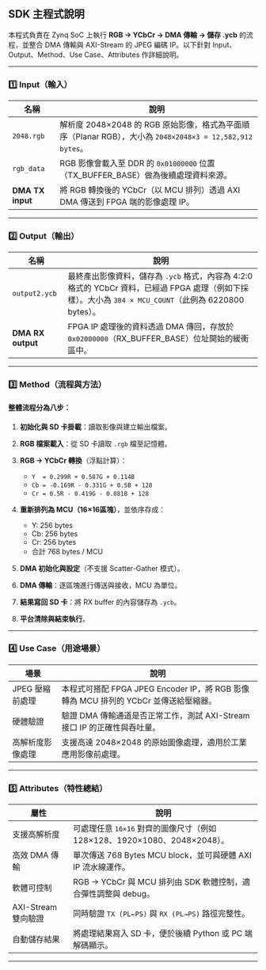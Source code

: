 



##  SDK 主程式說明

本程式負責在 Zynq SoC 上執行 **RGB → YCbCr → DMA 傳輸 → 儲存 .ycb** 的流程，並整合 DMA 傳輸與 AXI-Stream 的 JPEG 編碼 IP。以下針對 Input、Output、Method、Use Case、Attributes 作詳細說明。

---

### 1️⃣ Input（輸入）

| 名稱               | 說明                                                                                 |
| ---------------- | ---------------------------------------------------------------------------------- |
| `2048.rgb`       | 解析度 2048×2048 的 RGB 原始影像，格式為平面順序（Planar RGB），大小為 `2048×2048×3 = 12,582,912 bytes`。 |
| `rgb_data`       | RGB 影像會載入至 DDR 的 `0x01000000` 位置（TX\_BUFFER\_BASE）做為後續處理資料來源。                      |
| **DMA TX input** | 將 RGB 轉換後的 YCbCr（以 MCU 排列）透過 AXI DMA 傳送到 FPGA 端的影像處理 IP。                           |

---

### 2️⃣ Output（輸出）

| 名稱                | 說明                                                                                                         |
| ----------------- | ---------------------------------------------------------------------------------------------------------- |
| `output2.ycb`     | 最終產出影像資料，儲存為 `.ycb` 格式，內容為 4:2:0 格式的 YCbCr 資料，已經過 FPGA 處理（例如下採樣）。大小為 `384 × MCU_COUNT`（此例為 6220800 bytes）。 |
| **DMA RX output** | FPGA IP 處理後的資料透過 DMA 傳回，存放於 `0x02000000`（RX\_BUFFER\_BASE）位址開始的緩衝區中。                                       |

---

### 3️⃣ Method（流程與方法）

####  整體流程分為八步：

1. **初始化與 SD 卡掛載**：讀取影像與建立輸出檔案。
2. **RGB 檔案載入**：從 SD 卡讀取 `.rgb` 檔至記憶體。
3. **RGB → YCbCr 轉換**（浮點計算）：

   * `Y  = 0.299R + 0.587G + 0.114B`
   * `Cb = -0.169R - 0.331G + 0.5B + 128`
   * `Cr = 0.5R - 0.419G - 0.081B + 128`
4. **重新排列為 MCU（16×16區塊）**，並依序存成：

   * Y: 256 bytes
   * Cb: 256 bytes
   * Cr: 256 bytes
   * 合計 768 bytes / MCU
5. **DMA 初始化與設定**（不支援 Scatter-Gather 模式）。
6. **DMA 傳輸**：逐區塊進行傳送與接收，MCU 為單位。
7. **結果寫回 SD 卡**：將 RX buffer 的內容儲存為 `.ycb`。
8. **平台清除與結束執行**。

---

### 4️⃣ Use Case（用途場景）

| 場景           | 說明                                                            |
| ------------ | ------------------------------------------------------------- |
|  JPEG 壓縮前處理 | 本程式可搭配 FPGA JPEG Encoder IP，將 RGB 影像轉為 MCU 排列的 YCbCr 並傳送給壓縮器。 |
|  硬體驗證       | 驗證 DMA 傳輸通道是否正常工作，測試 AXI-Stream 接口 IP 的正確性與吞吐量。               |
|  高解析度影像處理   | 支援高達 2048×2048 的原始圖像處理，適用於工業應用影像前處理。                          |

---

### 5️⃣ Attributes（特性總結）

| 屬性                 | 說明                                                     |
| ------------------ | ------------------------------------------------------ |
|  支援高解析度          | 可處理任意 `16×16` 對齊的圖像尺寸（例如 128×128、1920×1080、2048×2048）。 |
|  高效 DMA 傳輸        | 單次傳送 768 Bytes MCU block，並可與硬體 AXI IP 流水線運作。           |
|  軟體可控制           | RGB → YCbCr 與 MCU 排列由 SDK 軟體控制，適合彈性調整與 debug。          |
|  AXI-Stream 雙向驗證 | 同時驗證 `TX (PL←PS)` 與 `RX (PL→PS)` 路徑完整性。                |
|  自動儲存結果          | 將處理結果寫入 SD 卡，便於後續 Python 或 PC 端解碼顯示。                   |

---

